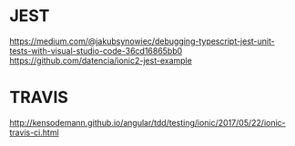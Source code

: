 


# JEST
https://medium.com/@jakubsynowiec/debugging-typescript-jest-unit-tests-with-visual-studio-code-36cd16865bb0
https://github.com/datencia/ionic2-jest-example

# TRAVIS
http://kensodemann.github.io/angular/tdd/testing/ionic/2017/05/22/ionic-travis-ci.html

